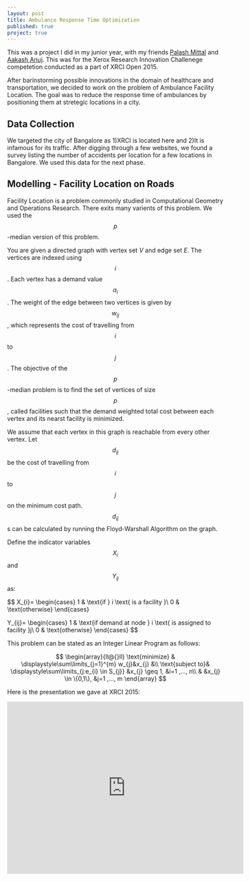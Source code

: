 ```yaml
---
layout: post
title: Ambulance Response Time Optimization
published: true
project: true
---
```


This was a project I did in my junior year, with my friends [Palash Mittal](https://www.linkedin.com/in/palashmittal) and [Aakash Anuj](https://www.linkedin.com/in/aakash-anuj-4870b345). This was for the Xerox Research Innovation Challenege competetion conducted as a part of XRCI Open 2015.

After barinstorming possible innovations in the domain of healthcare and transportation, we decided to work on the problem of Ambulance Facility Location. The goal was to reduce the response time of ambulances by positioning them at stretegic locations in a city.

## Data Collection

We targeted the city of Bangalore as 1)XRCI is located here and 2)It is infamous for its traffic. After digging through a few websites, we found a survey listing the number of accidents per location for a few locations in Bangalore. We used this data for the next phase.

## Modelling - Facility Location on Roads

Facility Location is a problem commonly studied in Computational Geometry and Operations Research. There exits many varients of this problem. We used the $$p$$-median version of this problem. 

You are given a directed graph with vertex set $V$ and edge set $E$. The vertices are indexed using $$i$$. Each vertex has a demand value $$a_i$$. The weight of the edge between two vertices is given by $$w_{ij}$$, which represents the cost of travelling from $$i$$ to $$j$$. The objective of the $$p$$-median problem is to find the set of vertices of size $$p$$, called facilities such that the demand weighted total cost between each vertex and its nearst facility is minimized.

We assume that each vertex in this graph is reachable from every other vertex. Let $$d_{ij}$$ be the cost of travelling from $$i$$ to $$j$$ on the minimum cost path. $$d_{ij}$$s can be calculated by running the Floyd-Warshall Algorithm on the graph. 

Define the indicator variables $$X_{i}$$ and $$Y_{ij}$$ as:

$$
X_{i}= 
\begin{cases}
    1 & \text{if } i \text{ is a facility }\\
    0              & \text{otherwise}
\end{cases}

Y_{ij}= 
\begin{cases}
    1 & \text{if demand at node } i \text{ is assigned to facility }j\\
    0              & \text{otherwise}
\end{cases}
$$


This problem can be stated as an Integer Linear Program as follows:

$$
\begin{array}{ll@{}ll}
\text{minimize}  & \displaystyle\sum\limits_{j=1}^{m} w_{j}&x_{j} &\\
\text{subject to}& \displaystyle\sum\limits_{j:e_{i} \in S_{j}}   &x_{j} \geq 1,  &i=1 ,..., n\\
                 &                                                &x_{j} \in \{0,1\}, &j=1 ,..., m
\end{array}
$$

Here is the presentation we gave at XRCI 2015:
<p align="center"><iframe id="iframe_container" frameborder="0" webkitallowfullscreen="" mozallowfullscreen="" allowfullscreen="" width="550" height="400" src="https://prezi.com/embed/yh8vzwj0mmav/?bgcolor=ffffff&amp;lock_to_path=0&amp;autoplay=0&amp;autohide_ctrls=0&amp;landing_data=bHVZZmNaNDBIWnNjdEVENDRhZDFNZGNIUE43MHdLNWpsdFJLb2ZHanI5KzdQNnNzTUhxWVhBZlc4dXRUWjQrRXhnPT0&amp;landing_sign=we7s1YuLpdjkKWx0fe-NQplgR8ibWKoZoZOdvaiKfds"></iframe></p>

